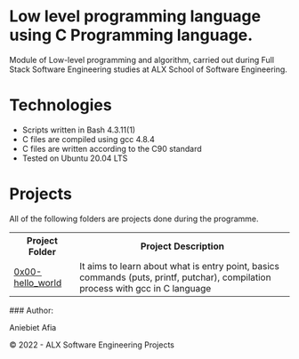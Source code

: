# Low level programming language using C Programming language.

<p>Module of Low-level programming and algorithm, carried out during Full Stack Software Engineering studies at ALX School of Software Engineering.</p>

# Technologies
<ul>
  <li>Scripts written in Bash 4.3.11(1)</li>
  <li>C files are compiled using gcc 4.8.4</li>
  <li>C files are written according to the C90 standard</li>
  <li>Tested on Ubuntu 20.04 LTS</li>
 </ul>
 
 # Projects
 
 <p>All of the following folders are projects done during the programme.</p>
 <table>
  <tr>
    <th>Project Folder</th>
    <th>Project Description</th>
  </tr>
  
  <tr>
    <td><a href="https://github.com/AfiaAniebiet/alx-low_level_programming/tree/master/0x00-hello_world">0x00-hello_world</a></td>
    <td>It aims to learn about what is entry point, basics commands (puts, printf, putchar), compilation process with gcc in C language</td>
  </tr>
 </table>
### Author:
<p>Aniebiet Afia</p>
<p>&copy; 2022 - ALX Software Engineering Projects</p>
